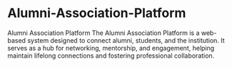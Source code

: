 # Alumni-Association-Platform
Alumni Association Platform  The Alumni Association Platform is a web-based system designed to connect alumni, students, and the institution. It serves as a hub for networking, mentorship, and engagement, helping maintain lifelong connections and fostering professional collaboration.
